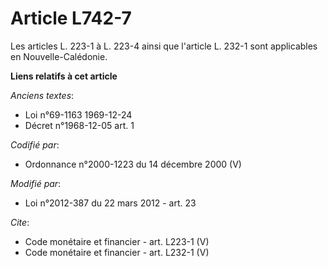 # Article L742-7

Les articles L. 223-1 à L. 223-4 ainsi que l'article L. 232-1 sont applicables en Nouvelle-Calédonie.

**Liens relatifs à cet article**

_Anciens textes_:

  - Loi n°69-1163 1969-12-24
  - Décret n°1968-12-05 art. 1

_Codifié par_:

  - Ordonnance n°2000-1223 du 14 décembre 2000 (V)

_Modifié par_:

  - Loi n°2012-387 du 22 mars 2012 - art. 23

_Cite_:

  - Code monétaire et financier - art. L223-1 (V)
  - Code monétaire et financier - art. L232-1 (V)
